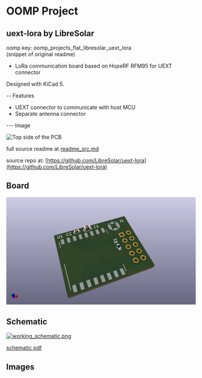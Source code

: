 # OOMP Project  
## uext-lora  by LibreSolar  
  
oomp key: oomp_projects_flat_libresolar_uext_lora  
(snippet of original readme)  
  
- LoRa communication board based on HopeRF RFM95 for UEXT connector  
  
Designed with KiCad 5.  
  
-- Features  
  
- UEXT connector to communicate with host MCU  
- Separate antenna connector  
  
--- Image   
  
![Top side of the PCB](UEXT_LoRa.png)  
  
  
  
  full source readme at [readme_src.md](readme_src.md)  
  
source repo at: [https://github.com/LibreSolar/uext-lora](https://github.com/LibreSolar/uext-lora)  
## Board  
  
[![working_3d.png](working_3d_600.png)](working_3d.png)  
## Schematic  
  
[![working_schematic.png](working_schematic_600.png)](working_schematic.png)  
  
[schematic pdf](working_schematic.pdf)  
## Images  
